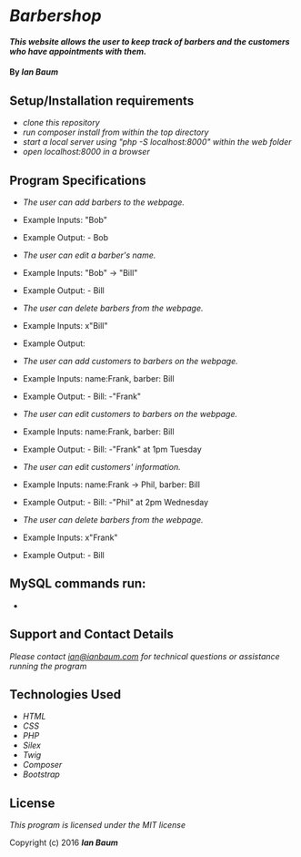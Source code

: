 # _Barbershop_

#### _This website allows the user to keep track of barbers and the customers who have appointments with them._

#### By _**Ian Baum**_

## Setup/Installation requirements

* _clone this repository_
* _run composer install from within the top directory_
* _start a local server using "php -S localhost:8000" within the web folder_
* _open localhost:8000 in a browser_

## Program Specifications

* _The user can add barbers to the webpage._
* Example Inputs: "Bob"
* Example Output: - Bob

* _The user can edit a barber's name._
* Example Inputs: "Bob" -> "Bill"
* Example Output: - Bill

* _The user can delete barbers from the webpage._
* Example Inputs: x"Bill"
* Example Output:

* _The user can add customers to barbers on the webpage._
* Example Inputs: name:Frank, barber: Bill
* Example Output: - Bill: -"Frank"

* _The user can edit customers to barbers on the webpage._
* Example Inputs: name:Frank, barber: Bill
* Example Output: - Bill: -"Frank" at 1pm Tuesday

* _The user can edit customers' information._
* Example Inputs: name:Frank -> Phil, barber: Bill
* Example Output: - Bill: -"Phil" at 2pm Wednesday

* _The user can delete barbers from the webpage._
* Example Inputs: x"Frank"
* Example Output: - Bill

## MySQL commands run:

*

## Support and Contact Details

_Please contact ian@ianbaum.com for technical questions or assistance running the program_

## Technologies Used

* _HTML_
* _CSS_
* _PHP_
* _Silex_
* _Twig_
* _Composer_
* _Bootstrap_

## License

*This program is licensed under the MIT license*

Copyright (c) 2016 **_Ian Baum_**
